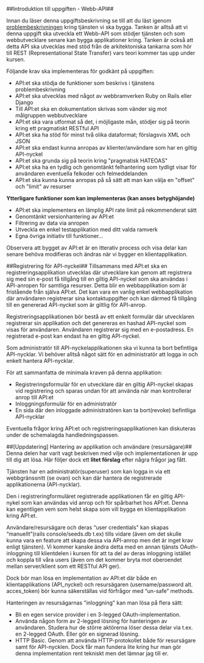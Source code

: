 ##Introduktion till uppgiften - Webb-API##

Innan du läser denna uppgiftsbeskrivning se till att du läst igenom [problembeskrivningen](https://coursepress.lnu.se/kurs/webbramverk/tjansten-toerh/) kring tjänsten vi ska bygga.
Tanken är alltså att vi denna uppgift ska utveckla ett Webb-API som stödjer tjänsten och som webbutvecklare senare kan bygga applikationer kring. Tanken är också att detta API ska utvecklas med stöd från de arkitektoniska tankarna som hör till REST (Representational State Transfer) vars teori kommer tas upp under kursen.

Följande krav ska implementeras för godkänt på uppgiften:

* API:et ska stödja de funktioner som beskrivs i tjänstens problembeskrivning
* API:et ska utvecklas med något av webbramverken Ruby on Rails eller Django
* Till API:et ska en dokumentation skrivas som vänder sig mot målgruppen webbutvecklare
* API:et ska vara utformat så det, i möjligaste mån, stödjer sig på teorin kring ett pragmatiskt RESTful API
* API:et ska ha stöd för minst två olika dataformat; förslagsvis XML och JSON
* API:et ska endast kunna anropas av klienter/användare som har en giltig API-nyckel
* API:et ska grunda sig på teorin kring "pragmatisk HATEOAS"
* API:et ska ha en tydlig och genomtänkt felhantering som tydligt visar för användaren eventuella felkoder och felmeddelanden
* API:et ska kunna kunna anropas på så sätt att man kan välja en "offset" och "limit" av resurser




**Ytterligare funktioner som kan implementeras (kan anses betyghöjande)**

* API:et ska implementera en lämplig API rate limit på rekommenderat sätt
* Genomtänkt versionhantering av API:et
* Filtrering av data via anropen
* Utveckla en enkel testapplikation med ditt valda ramverk
* Egna övriga initiativ till funktioner...

Observera att bygget av API:et är en itterativ process och visa delar kan senare behöva modifieras och ändras när vi bygger en klientapplikation.

##Registrering för API-nyckel##
Tillsammans med API:et ska en registreringsapplikation utvecklas där utvecklare kan genom att registrera sig med sin e-post få tillgång till en giltig API-nyckel som ska användas i API-anropen för samtliga resurser. Detta blir en webbapplikation som är fristående från själva API:et. Det kan vara en vanlig enkel webbapplikation där användaren registrerar sina kontaktuppgifter och kan därmed få tillgång till en genererad API-nyckel som är giltlig för API-anrop. 

Registreringsapplikationen bör bestå av ett enkelt formulär där utvecklaren registrerar sin applikation och det genereras en hashad API-nyckel som visas för användaren. Användaren registrerar sig med en e-postadress. En registrerad e-post kan endast ha en giltig API-nyckel.

Som administratör till API-nyckelapplikationen ska vi kunna ta bort befintliga API-nycklar. Vi behöver alltså något sätt för en administratör att logga in och enkelt hantera API-nycklar.

För att sammanfatta de minimala kraven på denna applikation:

* Registreringsformulär för en utvecklare där en giltig API-nyckel skapas vid registrering och sparas undan för att använda när man kontrollerar anrop till API:et
* Inloggningsformulär för en administratör 
* En sida där den inloggade administratören kan ta bort(revoke) befintliga API-nycklar

Eventuella frågor kring API:et och registreringsapplikationen kan diskuteras under de schemalagda handledningspassen.

##[Uppdatering] Hantering av applikation och användare (resursägare)##
Denna delen har varit vagt beskriven med vilje och implementationen är upp till dig att lösa. Här följer dock ett **litet förslag** efter några frågor jag fått.  

Tjänsten har en administratör(superuser) som kan logga in via ett webbgränssnitt (se ovan) och kan där hantera de registrerade applikationerna (API-nycklar).

Den i registreringformuläret registrerade applikationen får en giltig API-nykel som kan användas vid anrop och för spårbarhet hos API:et. Denna kan egentligen vem som helst skapa som vill bygga en klientapplikation kring API:et.

Användare/resursägare och deras “user credentials" kan skapas “manuellt”(rails console/seeds.db t.ex) tills vidare (även om det skulle kunna vara en feature att skapa dessa via API-anrop men det är inget krav enligt tjänsten). Vi kommer kanske ändra detta med en annan tjänsts OAuth-inloggning till klientdelen i kursen för att ta del av deras inloggning istället och koppla till våra users (även om det kommer bryta mot oberoendet mellan server/klient som ett RESTful API ger). 

Dock bör man lösa en implementation av API:et där både en klientapplikations (API_nyckel) och resursägaren (username/password alt. acces_token) bör kunna säkerställas vid förfrågor med “un-safe” methods. 

Hanteringen av resursägarnas "inloggning" kan man lösa på flera sätt:

* Bli en egen service provider i en 3-legged OAuth-implementation. 
* Använda någon form av 2-legged lösning för hanteringen av användaren. Studera hur de större aktörerna löser dessa delar via t.ex. en 2-legged OAuth. Eller gör en signerad lösning.
* HTTP Basic. Genom att använda HTTP-protokollet både för resursägare samt för API-nycklen. Dock får man fundera lite kring hur man gör denna implementation rent tekniskt men det lämnar jag till er.
